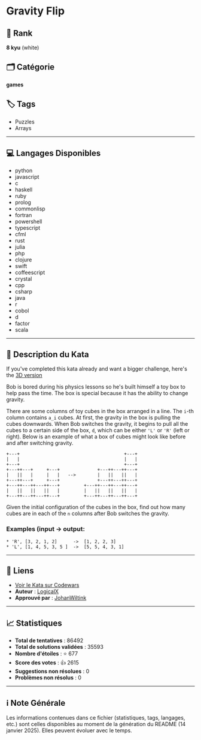 # Gravity Flip

## 🏅 Rank
**8 kyu** (white)

## 🗂️ Catégorie
**games**

## 🏷️ Tags
- Puzzles
- Arrays

---

## 💻 Langages Disponibles
- python
- javascript
- c
- haskell
- ruby
- prolog
- commonlisp
- fortran
- powershell
- typescript
- cfml
- rust
- julia
- php
- clojure
- swift
- coffeescript
- crystal
- cpp
- csharp
- java
- r
- cobol
- d
- factor
- scala

---

## 📜 Description du Kata

If you've completed this kata already and want a bigger challenge, here's the [3D version](https://www.codewars.com/kata/5f849ab530b05d00145b9495/)

Bob is bored during his physics lessons so he's built himself a toy box to help pass the time. The box is special because it has the ability to change gravity. 

There are some columns of toy cubes in the box arranged in a line. The `i`-th column contains `a_i` cubes. At first, the gravity in the box is pulling the cubes downwards. When Bob switches the gravity, it begins to pull all the cubes to a certain side of the box, `d`, which can be either `'L'` or `'R'` (left or right). Below is an example of what a box of cubes might look like before and after switching gravity.

```
+---+                                       +---+
|   |                                       |   |
+---+                                       +---+
+---++---+     +---+              +---++---++---+
|   ||   |     |   |   -->        |   ||   ||   |
+---++---+     +---+              +---++---++---+
+---++---++---++---+         +---++---++---++---+
|   ||   ||   ||   |         |   ||   ||   ||   |
+---++---++---++---+         +---++---++---++---+
```

Given the initial configuration of the cubes in the box, find out how many cubes are in each of the `n` columns after Bob switches the gravity.

### Examples (input -> output:

```
* 'R', [3, 2, 1, 2]      ->  [1, 2, 2, 3]
* 'L', [1, 4, 5, 3, 5 ]  ->  [5, 5, 4, 3, 1]
```


---

## 🔗 Liens
- [Voir le Kata sur Codewars](https://www.codewars.com/kata/5f70c883e10f9e0001c89673)
- **Auteur** : [LogicalX](https://www.codewars.com/users/LogicalX)
- **Approuvé par** : [JohanWiltink](https://www.codewars.com/users/JohanWiltink)

---

## 📈 Statistiques
- **Total de tentatives** : 86492
- **Total de solutions validées** : 35593
- **Nombre d'étoiles** : ⭐ 677
- **Score des votes** : 👍 2615
- **Suggestions non résolues** : 0
- **Problèmes non résolus** : 0

---

## ℹ️ Note Générale
Les informations contenues dans ce fichier (statistiques, tags, langages, etc.) sont celles disponibles au moment de la génération du README (14 janvier 2025). Elles peuvent évoluer avec le temps.
